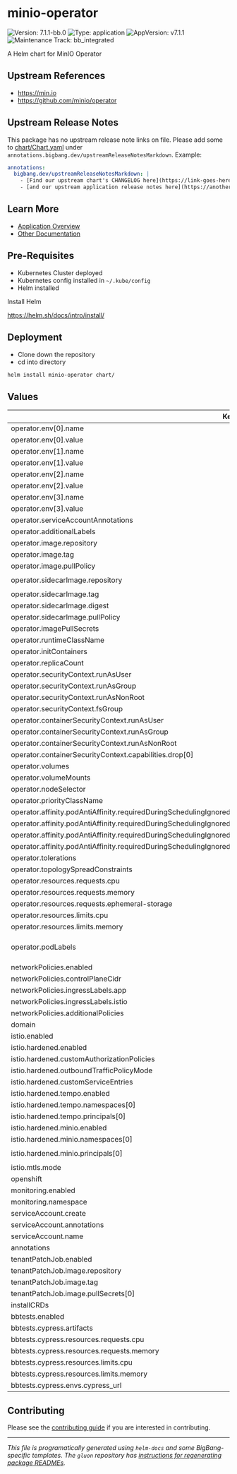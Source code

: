 <!-- Warning: Do not manually edit this file. See notes on gluon + helm-docs at the end of this file for more information. -->
# minio-operator

![Version: 7.1.1-bb.0](https://img.shields.io/badge/Version-7.1.1--bb.0-informational?style=flat-square) ![Type: application](https://img.shields.io/badge/Type-application-informational?style=flat-square) ![AppVersion: v7.1.1](https://img.shields.io/badge/AppVersion-v7.1.1-informational?style=flat-square) ![Maintenance Track: bb_integrated](https://img.shields.io/badge/Maintenance_Track-bb_integrated-green?style=flat-square)

A Helm chart for MinIO Operator

## Upstream References

- <https://min.io>
- <https://github.com/minio/operator>

## Upstream Release Notes

This package has no upstream release note links on file. Please add some to [chart/Chart.yaml](chart/Chart.yaml) under `annotations.bigbang.dev/upstreamReleaseNotesMarkdown`.
Example:
```yaml
annotations:
  bigbang.dev/upstreamReleaseNotesMarkdown: |
    - [Find our upstream chart's CHANGELOG here](https://link-goes-here/CHANGELOG.md)
    - [and our upstream application release notes here](https://another-link-here/RELEASE_NOTES.md)
```

## Learn More

- [Application Overview](docs/overview.md)
- [Other Documentation](docs/)

## Pre-Requisites

- Kubernetes Cluster deployed
- Kubernetes config installed in `~/.kube/config`
- Helm installed

Install Helm

https://helm.sh/docs/intro/install/

## Deployment

- Clone down the repository
- cd into directory

```bash
helm install minio-operator chart/
```

## Values

| Key | Type | Default | Description |
|-----|------|---------|-------------|
| operator.env[0].name | string | `"MINIO_OPERATOR_TLS_ENABLE"` |  |
| operator.env[0].value | string | `"on"` |  |
| operator.env[1].name | string | `"CLUSTER_DOMAIN"` |  |
| operator.env[1].value | string | `"cluster.local"` |  |
| operator.env[2].name | string | `"WATCHED_NAMESPACE"` |  |
| operator.env[2].value | string | `""` |  |
| operator.env[3].name | string | `"OPERATOR_STS_ENABLED"` |  |
| operator.env[3].value | string | `"on"` |  |
| operator.serviceAccountAnnotations | list | `[]` |  |
| operator.additionalLabels | object | `{}` |  |
| operator.image.repository | string | `"registry1.dso.mil/ironbank/opensource/minio/operator"` |  |
| operator.image.tag | string | `"v7.1.1"` |  |
| operator.image.pullPolicy | string | `"IfNotPresent"` |  |
| operator.sidecarImage.repository | string | `"registry1.dso.mil/ironbank/opensource/minio/operator-sidecar"` |  |
| operator.sidecarImage.tag | string | `"v7.0.1"` |  |
| operator.sidecarImage.digest | string | `""` |  |
| operator.sidecarImage.pullPolicy | string | `"IfNotPresent"` |  |
| operator.imagePullSecrets | list | `[]` |  |
| operator.runtimeClassName | string | `nil` |  |
| operator.initContainers | list | `[]` |  |
| operator.replicaCount | int | `2` |  |
| operator.securityContext.runAsUser | int | `1000` |  |
| operator.securityContext.runAsGroup | int | `1000` |  |
| operator.securityContext.runAsNonRoot | bool | `true` |  |
| operator.securityContext.fsGroup | int | `1000` |  |
| operator.containerSecurityContext.runAsUser | int | `1000` |  |
| operator.containerSecurityContext.runAsGroup | int | `1000` |  |
| operator.containerSecurityContext.runAsNonRoot | bool | `true` |  |
| operator.containerSecurityContext.capabilities.drop[0] | string | `"ALL"` |  |
| operator.volumes | list | `[]` |  |
| operator.volumeMounts | list | `[]` |  |
| operator.nodeSelector | object | `{}` |  |
| operator.priorityClassName | string | `""` |  |
| operator.affinity.podAntiAffinity.requiredDuringSchedulingIgnoredDuringExecution[0].labelSelector.matchExpressions[0].key | string | `"name"` |  |
| operator.affinity.podAntiAffinity.requiredDuringSchedulingIgnoredDuringExecution[0].labelSelector.matchExpressions[0].operator | string | `"In"` |  |
| operator.affinity.podAntiAffinity.requiredDuringSchedulingIgnoredDuringExecution[0].labelSelector.matchExpressions[0].values[0] | string | `"minio-operator"` |  |
| operator.affinity.podAntiAffinity.requiredDuringSchedulingIgnoredDuringExecution[0].topologyKey | string | `"kubernetes.io/hostname"` |  |
| operator.tolerations | list | `[]` |  |
| operator.topologySpreadConstraints | list | `[]` |  |
| operator.resources.requests.cpu | string | `"200m"` |  |
| operator.resources.requests.memory | string | `"256Mi"` |  |
| operator.resources.requests.ephemeral-storage | string | `"500Mi"` |  |
| operator.resources.limits.cpu | string | `"200m"` |  |
| operator.resources.limits.memory | string | `"256Mi"` |  |
| operator.podLabels | object | `{}` | Labels for operator pod(s) |
| networkPolicies.enabled | bool | `false` |  |
| networkPolicies.controlPlaneCidr | string | `"0.0.0.0/0"` |  |
| networkPolicies.ingressLabels.app | string | `"istio-ingressgateway"` |  |
| networkPolicies.ingressLabels.istio | string | `"ingressgateway"` |  |
| networkPolicies.additionalPolicies | list | `[]` |  |
| domain | string | `"bigbang.dev"` |  |
| istio.enabled | bool | `false` |  |
| istio.hardened.enabled | bool | `false` |  |
| istio.hardened.customAuthorizationPolicies | list | `[]` |  |
| istio.hardened.outboundTrafficPolicyMode | string | `"REGISTRY_ONLY"` |  |
| istio.hardened.customServiceEntries | list | `[]` |  |
| istio.hardened.tempo.enabled | bool | `false` |  |
| istio.hardened.tempo.namespaces[0] | string | `"tempo"` |  |
| istio.hardened.tempo.principals[0] | string | `"cluster.local/ns/tempo/sa/tempo-tempo"` |  |
| istio.hardened.minio.enabled | bool | `true` |  |
| istio.hardened.minio.namespaces[0] | string | `"minio"` |  |
| istio.hardened.minio.principals[0] | string | `"cluster.local/ns/minio/sa/minio-minio-minio-instance-sa"` |  |
| istio.mtls.mode | string | `"STRICT"` |  |
| openshift | bool | `false` |  |
| monitoring.enabled | bool | `false` |  |
| monitoring.namespace | string | `"monitoring"` |  |
| serviceAccount.create | bool | `true` |  |
| serviceAccount.annotations | object | `{}` |  |
| serviceAccount.name | string | `""` |  |
| annotations | object | `{}` |  |
| tenantPatchJob.enabled | bool | `false` |  |
| tenantPatchJob.image.repository | string | `"registry1.dso.mil/ironbank/big-bang/base"` |  |
| tenantPatchJob.image.tag | string | `"2.1.0"` |  |
| tenantPatchJob.image.pullSecrets[0] | string | `"private-registry"` |  |
| installCRDs | bool | `true` |  |
| bbtests.enabled | bool | `false` |  |
| bbtests.cypress.artifacts | bool | `true` |  |
| bbtests.cypress.resources.requests.cpu | string | `"2"` |  |
| bbtests.cypress.resources.requests.memory | string | `"4Gi"` |  |
| bbtests.cypress.resources.limits.cpu | string | `"2"` |  |
| bbtests.cypress.resources.limits.memory | string | `"4Gi"` |  |
| bbtests.cypress.envs.cypress_url | string | `"http://console.minio-operator.svc.cluster.local:9090"` |  |

## Contributing

Please see the [contributing guide](./CONTRIBUTING.md) if you are interested in contributing.

---

_This file is programatically generated using `helm-docs` and some BigBang-specific templates. The `gluon` repository has [instructions for regenerating package READMEs](https://repo1.dso.mil/big-bang/product/packages/gluon/-/blob/master/docs/bb-package-readme.md)._


